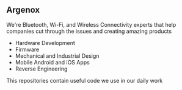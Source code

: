 ## Argenox

We're Bluetooth, Wi-Fi, and Wireless Connectivity experts
that help companies cut through the issues and creating amazing products

* Hardware Development
* Firmware
* Mechanical and Industrial Design
* Mobile Android and iOS Apps
* Reverse Engineering


This repositories contain useful code we use in our daily work




<!--

**Here are some ideas to get you started:**

🙋‍♀️ A short introduction - what is your organization all about?
🌈 Contribution guidelines - how can the community get involved?
👩‍💻 Useful resources - where can the community find your docs? Is there anything else the community should know?
🍿 Fun facts - what does your team eat for breakfast?
🧙 Remember, you can do mighty things with the power of [Markdown](https://docs.github.com/github/writing-on-github/getting-started-with-writing-and-formatting-on-github/basic-writing-and-formatting-syntax)
-->
